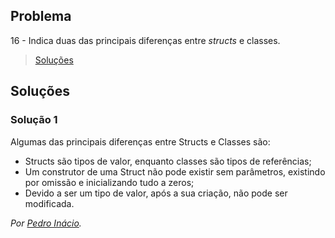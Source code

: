 ## Problema

16 - Indica duas das principais diferenças entre _structs_ e classes.

> [Soluções](../solucoes/03_poo/16.md)

## Soluções

### Solução 1

Algumas das principais diferenças entre Structs e Classes são:

* Structs são tipos de valor, enquanto classes são tipos de referências;
* Um construtor de uma Struct não pode existir sem parâmetros, existindo por omissão e inicializando tudo a zeros;
* Devido a ser um tipo de valor, após a sua criação, não pode ser modificada.

*Por [Pedro Inácio](https://github.com/PmaiWoW).*